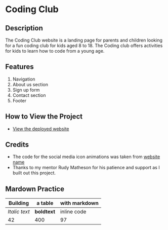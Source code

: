 # Coding Club

## Description

The Coding Club website is a landing page for parents and children looking for a fun coding club for kids aged 8 to 18. The Coding club offers activities for kids to learn how to code from a young age.

## Features

1. Navigation
2. About us section
3. Sign up form
4. Contact section
5. Footer

## How to View the Project

-   [View the deployed website](https://username.github.io/codingclub/)

## Credits

-   The code for the social media icon animations was taken from [website name](https://username2.github.io/projectname/)
-   Thanks to my mentor Rudy Matheson for his patience and support as I built out this project.

## Mardown Practice

| Building      | a table      | with markdown |
| ------------- | ------------ | ------------- |
| _Italic text_ | **boldtext** | inline code   |
| 42            | 400          | 97            |
